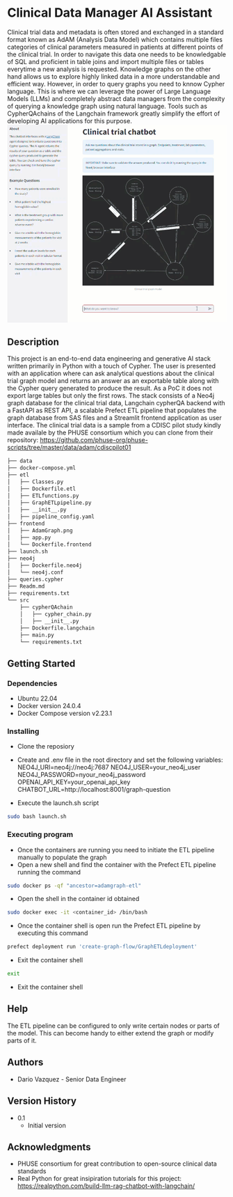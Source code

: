 # Clinical Data Manager AI Assistant

Clinical trial data and metadata is often stored and exchanged in a standard format known as AdAM (Analysis Data Model) which contains multiple files categories of clinical parameters measured in patients at different points of the clinical trial.
In order to navigate this data one needs to be knowledgable of SQL and proficient in table joins and import multiple files or tables everytime a new analysis is requested.
Knowledge graphs on the other hand allows us to explore highly linked data in a more understandable and efficient way. However, in order to query graphs you need to knnow Cypher language.
This is where we can leverage the power of Large Language Models (LLMs) and completely abstract data managers from the complexity of querying a knowledge graph using natural language. Tools such as CypherQAchains of the Langchain framework greatly simplify the effort of developing AI applications for this purpose.
![](CypherQAchainPoC.gif)

## Description

This project is an end-to-end data engineering and generative AI stack written primarily in Python with a touch of Cypher. The user is presented with an application where can ask analytical questions about the clinical trial graph model and returns an answer as an exportable table along with the Cypher query generated to produce the result. As a PoC it does not export large tables but only the first rows.
The stack consists of a Neo4j graph database for the clinical trial data, Langchain cypherQA backend with a FastAPI as REST API, a scalable Prefect ETL pipeline that populates the graph database from SAS files and a Streamlit frontend application as user interface.
The clinical trial data is a sample from a CDISC pilot study kindly made availale by the PHUSE consortium which you can clone from their repository:
https://github.com/phuse-org/phuse-scripts/tree/master/data/adam/cdiscpilot01

```
├── data
├── docker-compose.yml
├── etl
│   ├── Classes.py
│   ├── Dockerfile.etl
│   ├── ETLfunctions.py
│   ├── GraphETLpipeline.py
│   ├── __init__.py
│   ├── pipeline_config.yaml
├── frontend
│   ├── AdamGraph.png
│   ├── app.py
│   └── Dockerfile.frontend
├── launch.sh
├── neo4j
│   ├── Dockerfile.neo4j
│   └── neo4j.conf
├── queries.cypher
├── Readm.md
├── requirements.txt
└── src
    ├── cypherQAchain
    │   ├── cypher_chain.py
    │   ├── __init__.py
    ├── Dockerfile.langchain
    ├── main.py
    └── requirements.txt
```

## Getting Started

### Dependencies

* Ubuntu 22.04
* Docker version 24.0.4
* Docker Compose version v2.23.1

### Installing

* Clone the reposiory
* Create and .env file in the root directory and set the following variables:
    NEO4J_URI=neo4j://neo4j:7687
    NEO4J_USER=your_neo4j_user
    NEO4J_PASSWORD=nyour_neo4j_password
    OPENAI_API_KEY=your_openai_api_key
    CHATBOT_URL=http://localhost:8001/graph-question

* Execute the launch.sh script
``` bash
sudo bash launch.sh
```

### Executing program

* Once the containers are running you need to initiate the ETL pipeline manually to populate the graph
* Open a new shell and find the container with the Prefect ETL pipeline running the command
``` bash
sudo docker ps -qf "ancestor=adamgraph-etl"
```
* Open the shell in the container id obtained
``` bash
sudo docker exec -it <container_id> /bin/bash
```
* Once the container shell is open run the Prefect ETL pipeline by executing this command
``` bash 
prefect deployment run 'create-graph-flow/GraphETLdeployment'
```
* Exit the container shell
``` bash
exit
```
* Exit the container shell

## Help

The ETL pipeline can be configured to only write certain nodes or parts of the model. This can become handy to either extend the graph or modify parts of it.

## Authors

* Dario Vazquez - Senior Data Engineer

## Version History

* 0.1
    * Initial version

## Acknowledgments

* PHUSE consortium for great contribution to open-source clinical data standards
* Real Python for great insipiration tutorials for this project: https://realpython.com/build-llm-rag-chatbot-with-langchain/
